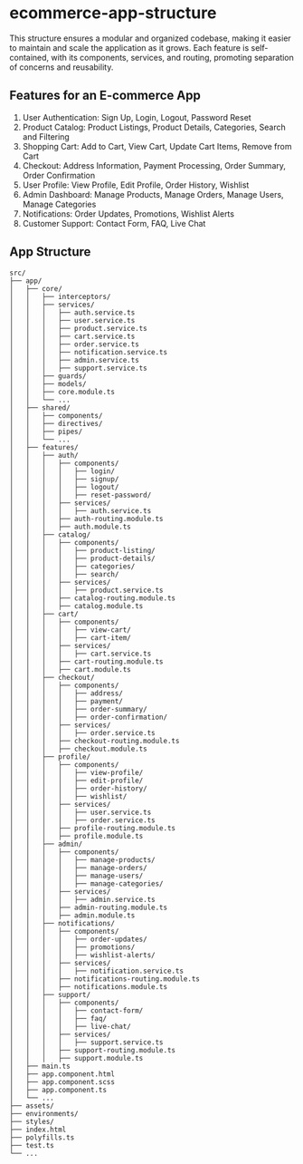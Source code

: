 # ecommerce-app-structure
This structure ensures a modular and organized codebase, making it easier to maintain and scale the application as it grows. Each feature is self-contained, with its components, services, and routing, promoting separation of concerns and reusability.

## Features for an E-commerce App
1. User Authentication: Sign Up, Login, Logout, Password Reset
2. Product Catalog: Product Listings, Product Details, Categories, Search and Filtering
3. Shopping Cart: Add to Cart, View Cart, Update Cart Items, Remove from Cart
4. Checkout: Address Information, Payment Processing, Order Summary, Order Confirmation
5. User Profile: View Profile, Edit Profile, Order History, Wishlist
6. Admin Dashboard: Manage Products, Manage Orders, Manage Users, Manage Categories
7. Notifications: Order Updates, Promotions, Wishlist Alerts
8. Customer Support: Contact Form, FAQ, Live Chat

## App Structure
```
src/
├── app/
│   ├── core/
│   │   ├── interceptors/
│   │   ├── services/
│   │   │   ├── auth.service.ts
│   │   │   ├── user.service.ts
│   │   │   ├── product.service.ts
│   │   │   ├── cart.service.ts
│   │   │   ├── order.service.ts
│   │   │   ├── notification.service.ts
│   │   │   ├── admin.service.ts
│   │   │   ├── support.service.ts
│   │   ├── guards/
│   │   ├── models/
│   │   ├── core.module.ts
│   │   └── ...
│   ├── shared/
│   │   ├── components/
│   │   ├── directives/
│   │   ├── pipes/
│   │   └── ...
│   ├── features/
│   │   ├── auth/
│   │   │   ├── components/
│   │   │   │   ├── login/
│   │   │   │   ├── signup/
│   │   │   │   ├── logout/
│   │   │   │   ├── reset-password/
│   │   │   ├── services/
│   │   │   │   ├── auth.service.ts
│   │   │   ├── auth-routing.module.ts
│   │   │   ├── auth.module.ts
│   │   ├── catalog/
│   │   │   ├── components/
│   │   │   │   ├── product-listing/
│   │   │   │   ├── product-details/
│   │   │   │   ├── categories/
│   │   │   │   ├── search/
│   │   │   ├── services/
│   │   │   │   ├── product.service.ts
│   │   │   ├── catalog-routing.module.ts
│   │   │   ├── catalog.module.ts
│   │   ├── cart/
│   │   │   ├── components/
│   │   │   │   ├── view-cart/
│   │   │   │   ├── cart-item/
│   │   │   ├── services/
│   │   │   │   ├── cart.service.ts
│   │   │   ├── cart-routing.module.ts
│   │   │   ├── cart.module.ts
│   │   ├── checkout/
│   │   │   ├── components/
│   │   │   │   ├── address/
│   │   │   │   ├── payment/
│   │   │   │   ├── order-summary/
│   │   │   │   ├── order-confirmation/
│   │   │   ├── services/
│   │   │   │   ├── order.service.ts
│   │   │   ├── checkout-routing.module.ts
│   │   │   ├── checkout.module.ts
│   │   ├── profile/
│   │   │   ├── components/
│   │   │   │   ├── view-profile/
│   │   │   │   ├── edit-profile/
│   │   │   │   ├── order-history/
│   │   │   │   ├── wishlist/
│   │   │   ├── services/
│   │   │   │   ├── user.service.ts
│   │   │   │   ├── order.service.ts
│   │   │   ├── profile-routing.module.ts
│   │   │   ├── profile.module.ts
│   │   ├── admin/
│   │   │   ├── components/
│   │   │   │   ├── manage-products/
│   │   │   │   ├── manage-orders/
│   │   │   │   ├── manage-users/
│   │   │   │   ├── manage-categories/
│   │   │   ├── services/
│   │   │   │   ├── admin.service.ts
│   │   │   ├── admin-routing.module.ts
│   │   │   ├── admin.module.ts
│   │   ├── notifications/
│   │   │   ├── components/
│   │   │   │   ├── order-updates/
│   │   │   │   ├── promotions/
│   │   │   │   ├── wishlist-alerts/
│   │   │   ├── services/
│   │   │   │   ├── notification.service.ts
│   │   │   ├── notifications-routing.module.ts
│   │   │   ├── notifications.module.ts
│   │   ├── support/
│   │   │   ├── components/
│   │   │   │   ├── contact-form/
│   │   │   │   ├── faq/
│   │   │   │   ├── live-chat/
│   │   │   ├── services/
│   │   │   │   ├── support.service.ts
│   │   │   ├── support-routing.module.ts
│   │   │   ├── support.module.ts
│   ├── main.ts
│   ├── app.component.html
│   ├── app.component.scss
│   ├── app.component.ts
│   └── ...
├── assets/
├── environments/
├── styles/
├── index.html
├── polyfills.ts
├── test.ts
└── ...

```
